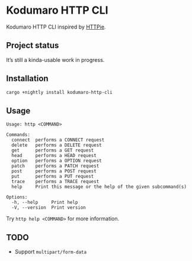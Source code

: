 # Kodumaro HTTP CLI

Kodumaro HTTP CLI inspired by [HTTPie][].

## Project status

It’s still a kinda-usable work in progress.


## Installation

```sh
cargo +nightly install kodumaro-http-cli
```


## Usage

```
Usage: http <COMMAND>

Commands:
  connect  performs a CONNECT request
  delete   performs a DELETE request
  get      performs a GET request
  head     performs a HEAD request
  option   performs a OPTION request
  patch    performs a PATCH request
  post     performs a POST request
  put      performs a PUT request
  trace    performs a TRACE request
  help     Print this message or the help of the given subcommand(s)

Options:
  -h, --help     Print help
  -V, --version  Print version
```

Try `http help <COMMAND>` for more information.


## TODO

- Support `multipart/form-data`


[HTTPie]:  https://httpie.io/
